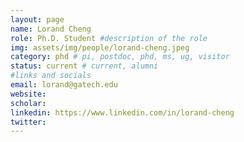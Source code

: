 ```yaml
---
layout: page
name: Lorand Cheng
role: Ph.D. Student #description of the role
img: assets/img/people/lorand-cheng.jpeg
category: phd # pi, postdoc, phd, ms, ug, visitor
status: current # current, alumni
#links and socials
email: lorand@gatech.edu
website:
scholar:
linkedin: https://www.linkedin.com/in/lorand-cheng
twitter:
---
```

